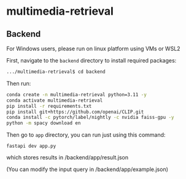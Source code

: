 # multimedia-retrieval

## Backend

For Windows users, please run on linux platform using VMs or WSL2

First, navigate to the `backend` directory to install required packages:

```bash
.../multimedia-retrieval$ cd backend
```

Then run:

```bash
conda create -n multimedia-retrieval python=3.11 -y
conda activate multimedia-retrieval
pip install -r requirements.txt 
pip install git+https://github.com/openai/CLIP.git 
conda install -c pytorch/label/nightly -c nvidia faiss-gpu -y
python -m spacy download en
```

Then go to `app` directory, you can run just using this command:

`fastapi dev app.py`

which stores results in /backend/app/result.json

(You can modify the input query in /backend/app/example.json)
